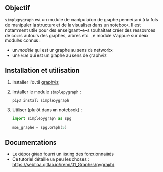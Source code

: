 ## Objectif

`simplepygraph` est un module de manipulation de graphe permettant à la fois de manipuler la structure et de la visualiser dans un notebook. Il est notamment utile pour des enseignant•e•s souhaitant créer des ressources de cours autours des graphes, arbres etc. Le module s'appuie sur deux modules connus :

- un _modèle_ qui est un graphe au sens de networkx
- une _vue_ qui est un graphe au sens de graphviz

## Installation et utilisation

1. Installer l'outil [graphviz](https://graphviz.org/download/)
2. Installer le module `simplepygraph` :

    ```
    pip3 install simplepygraph
    ```

3. Utiliser (plutôt dans un notebook) :

    ```python
    import simplepygraph as spg

    mon_graphe = spg.Graph(5)
    ```

## Documentations

- Le dépot gitlab fourni un listing des fonctionnalités
- Ce tutoriel détaille un peu les choses : https://sebhoa.gitlab.io/iremi/01_Graphes/pygraph/